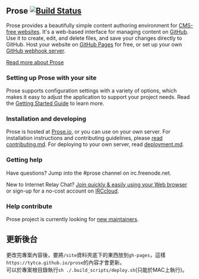 ## Prose [![Build Status](https://travis-ci.org/prose/prose.svg?branch=master)](https://travis-ci.org/prose/prose)

Prose provides a beautifully simple content authoring environment for [CMS-free websites](http://developmentseed.org/blog/2012/07/27/build-cms-free-websites/). It's a web-based interface for managing content on [GitHub](http://github.com). Use it to create, edit, and delete files, and save your changes directly to GitHub. Host your website on [GitHub Pages](http://pages.github.com) for free, or set up your own [GitHub webhook server](http://developmentseed.org/blog/2013/05/01/introducing-jekyll-hook/).

[Read more about Prose](http://prose.io/#about)

### Setting up Prose with your site

Prose supports configuration settings with a variety of options, which makes it easy to adjust the application to support your project needs. Read the [Getting Started Guide](https://github.com/prose/prose/wiki/Getting-Started) to learn more.

### Installation and developing

Prose is hosted at [Prose.io](http://prose.io), or you can use on your own server. For installation instructions and contributing guidelines, please [read contributing.md](CONTRIBUTING.md). For deploying to your own server, read [deployment.md](DEPLOYMENT.md).

### Getting help

Have questions? Jump into the #prose channel on irc.freenode.net.

New to Internet Relay Chat? [Join quickly & easily using your Web browser](http://webchat.freenode.net/?randomnick=1&channels=%23prose&prompt=1&uio=d4) or sign-up for a no-cost account on [IRCcloud](https://www.irccloud.com/).

### Help contribute

Prose project is currently looking for [new maintainers](https://github.com/prose/prose/issues/743).

## 更新後台

更改完專案內容後，要將`/site`資料夾底下的東西放到`gh-pages`，這樣`https://tytca.github.io/prose`的內容才會更新。    
可以於專案根目錄執行`sh ./.build_scripts/deploy.sh`(只能於MAC上執行)。